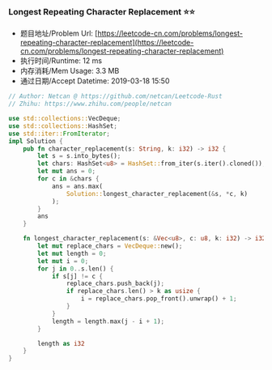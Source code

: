 ### Longest Repeating Character Replacement :star::star:
- 题目地址/Problem Url: [https://leetcode-cn.com/problems/longest-repeating-character-replacement](https://leetcode-cn.com/problems/longest-repeating-character-replacement)
- 执行时间/Runtime: 12 ms 
- 内存消耗/Mem Usage: 3.3 MB
- 通过日期/Accept Datetime: 2019-03-18 15:50

```rust
// Author: Netcan @ https://github.com/netcan/Leetcode-Rust
// Zhihu: https://www.zhihu.com/people/netcan

use std::collections::VecDeque;
use std::collections::HashSet;
use std::iter::FromIterator;
impl Solution {
    pub fn character_replacement(s: String, k: i32) -> i32 {
        let s = s.into_bytes();
        let chars: HashSet<u8> = HashSet::from_iter(s.iter().cloned());
        let mut ans = 0;
        for c in &chars {
            ans = ans.max(
                Solution::longest_character_replacement(&s, *c, k)
            );
        }
        ans
    }

    fn longest_character_replacement(s: &Vec<u8>, c: u8, k: i32) -> i32 {
        let mut replace_chars = VecDeque::new();
        let mut length = 0;
        let mut i = 0;
        for j in 0..s.len() {
            if s[j] != c {
                replace_chars.push_back(j);
                if replace_chars.len() > k as usize {
                    i = replace_chars.pop_front().unwrap() + 1;
                }
            }
            length = length.max(j - i + 1);
        }

        length as i32
    }
}


```
